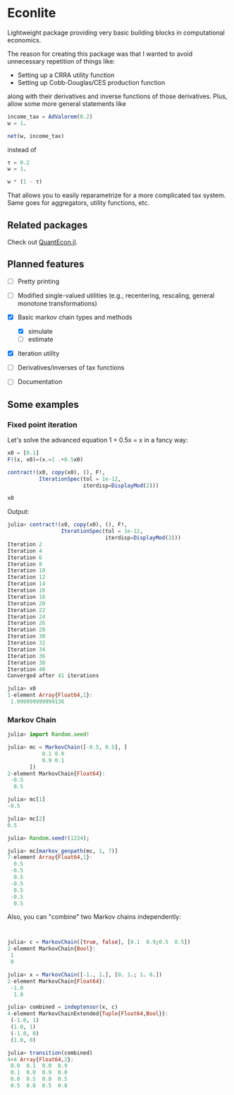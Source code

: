 # Econlite
Lightweight package providing very basic building blocks in computational economics. 

The reason for creating this package was that I wanted to avoid unnecessary repetition of things like: 

- Setting up a CRRA utility function 
- Setting up Cobb-Douglas/CES production function 

along with their derivatives and inverse functions of those derivatives. Plus, allow some more general statements like 

``` julia
income_tax = AdValorem(0.2)
w = 1.

net(w, income_tax)
```

instead of
``` julia
τ = 0.2
w = 1.

w * (1 - τ)
```

That allows you to easily reparametrize for a more complicated tax system. Same goes for aggregators, utility functions, etc.


## Related packages
Check out [QuantEcon.jl](https://github.com/QuantEcon/QuantEcon.jl). 


## Planned features
- [ ] Pretty printing
- [ ] Modified single-valued utilities (e.g., recentering, rescaling, general monotone transformations)
- [x] Basic markov chain types and methods
  - [x] simulate
  - [ ] estimate
- [x] Iteration utility 
- [ ] Derivatives/inverses of tax functions 
- [ ] Documentation



## Some examples

### Fixed point iteration
Let's solve the advanced equation 1 + 0.5x = x in a fancy way:

``` julia
x0 = [0.1]
F!(x, x0)=(x.=1 .+0.5x0)

contract!(x0, copy(x0), (), F!,
          IterationSpec(tol = 1e-12,
                        iterdisp=DisplayMod(2)))

x0 
```

Output: 

``` julia
julia> contract!(x0, copy(x0), (), F!,
                 IterationSpec(tol = 1e-12,
                               iterdisp=DisplayMod(2)))
Iteration 2
Iteration 4
Iteration 6
Iteration 8
Iteration 10
Iteration 12
Iteration 14
Iteration 16
Iteration 18
Iteration 20
Iteration 22
Iteration 24
Iteration 26
Iteration 28
Iteration 30
Iteration 32
Iteration 34
Iteration 36
Iteration 38
Iteration 40
Converged after 41 iterations

julia> x0
1-element Array{Float64,1}:
 1.999999999999136
```


### Markov Chain

``` julia
julia> import Random.seed!

julia> mc = MarkovChain([-0.5, 0.5], [
           0.1 0.9
           0.9 0.1
       ])
2-element MarkovChain{Float64}:
 -0.5
  0.5

julia> mc[1]
-0.5

julia> mc[2]
0.5

julia> Random.seed!(1234);

julia> mc[markov_genpath(mc, 1, 7)]
7-element Array{Float64,1}:
  0.5
 -0.5
  0.5
 -0.5
  0.5
 -0.5
  0.5
```

Also, you can "combine" two Markov chains independently: 

``` julia


julia> c = MarkovChain([true, false], [0.1  0.9;0.5  0.5])
2-element MarkovChain{Bool}:
 1
 0

julia> x = MarkovChain([-1., 1.], [0. 1.; 1. 0.])
2-element MarkovChain{Float64}:
 -1.0
  1.0

julia> combined = indeptensor(x, c)
4-element MarkovChainExtended{Tuple{Float64,Bool}}:
 (-1.0, 1)
 (1.0, 1)
 (-1.0, 0)
 (1.0, 0)

julia> transition(combined)
4×4 Array{Float64,2}:
 0.0  0.1  0.0  0.9
 0.1  0.0  0.9  0.0
 0.0  0.5  0.0  0.5
 0.5  0.0  0.5  0.0

```
